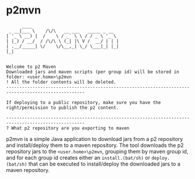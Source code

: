 # p2mvn

```
      ____                                 
 _ __|___ \    /\/\   __ ___   _____ _ __  
| '_ \ __) |  /    \ / _` \ \ / / _ \ '_ \
| |_) / __/  / /\/\ \ (_| |\ V /  __/ | | |
| .__/_____| \/    \/\__,_| \_/ \___|_| |_|
|_|


Welcome to p2 Maven
Downloaded jars and maven scripts (per group id) will be stored in folder: <user.home>\p2mvn
! All the folder contents will be deleted.
----------------------------------------------------------------------------------------------------

If deploying to a public repository, make sure you have the right/permission to publish the p2 content.

----------------------------------------------------------------------------------------------------
? What p2 repository are you exporting to maven

```  

p2mvn is a simple Java application to download jars from a p2 repository and install/deploy them to a maven repository.
The tool downloads the p2 repository jars to the `<user.home>\p2mvn`, grouping them by maven group id, and for each
group id creates either an `install.(bat/sh)` or `deploy.(bat/sh)` that can be executed to install/deploy the downloaded
jars to a maven repository.


